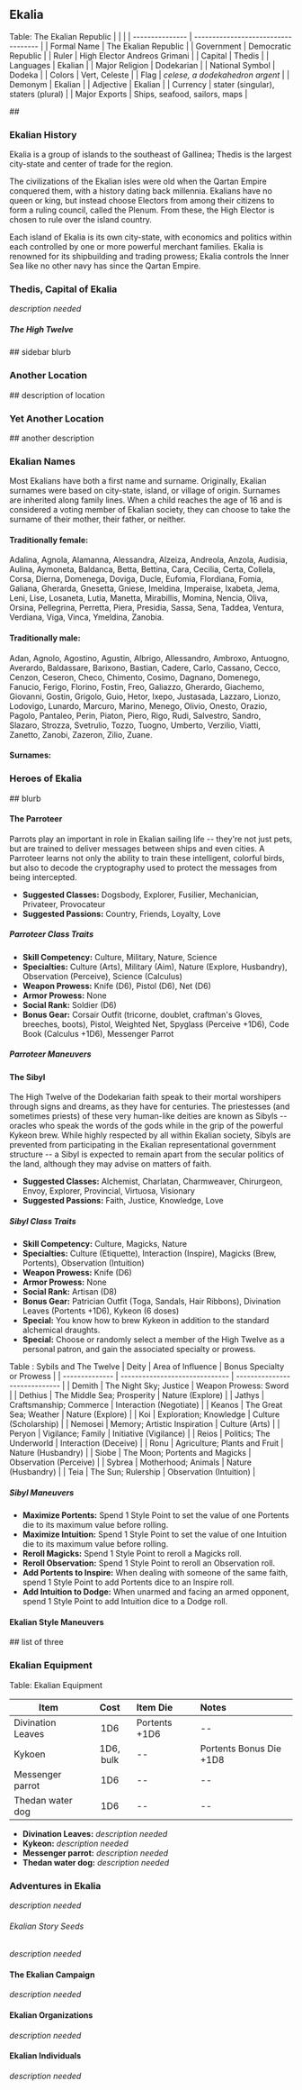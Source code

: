 ## Ekalia

Table: The Ekalian Republic
|                 |                                     |
| --------------- | ----------------------------------- |
| Formal Name     | The Ekalian Republic                |
| Government      | Democratic Republic                 |
| Ruler           | High Elector Andreos Grimani        |
| Capital         | Thedis                              |
| Languages       | Ekalian                             |
| Major Religion  | Dodekarian                          |
| National Symbol | Dodeka                              |
| Colors          | Vert, Celeste                       |
| Flag            | *celese, a dodekahedron argent*     |
| Demonym         | Ekalian                             |
| Adjective       | Ekalian                             |
| Currency        | stater (singular), staters (plural) |
| Major Exports   | Ships, seafood, sailors, maps       |

\#\#

### Ekalian History
Ekalia is a group of islands to the southeast of Gallinea; Thedis is the largest city-state and center of trade for the region.

The civilizations of the Ekalian isles were old when the Qartan Empire conquered them, with a history dating back millennia. Ekalians have no queen or king, but instead choose Electors from among their citizens to form a ruling council, called the Plenum. From these, the High Elector is chosen to rule over the island country.

Each island of Ekalia is its own city-state, with economics and politics within each controlled by one or more powerful merchant families. Ekalia is renowned for its shipbuilding and trading prowess; Ekalia controls the Inner Sea like no other navy has since the Qartan Empire.

### Thedis, Capital of Ekalia

*description needed*

##### The High Twelve

\#\# sidebar blurb

### Another Location

\#\# description of location

### Yet Another Location

\#\# another description

### Ekalian Names

Most Ekalians have both a first name and surname. Originally, Ekalian
surnames were based on city-state, island, or village of origin.
Surnames are inherited along family lines. When a child reaches
the age of 16 and is considered a voting member of Ekalian society,
they can choose to take the surname of their mother, their father, 
or neither.

#### Traditionally female:

Adalina, Agnola, Alamanna, Alessandra, Alzeiza, Andreola, Anzola,
Audisia, Aulina, Aymoneta, Baldanca, Betta, Bettina, Cara, Cecilia,
Certa, Collela, Corsa, Dierna, Domenega, Doviga, Ducle, Eufomia,
Flordiana, Fomia,
Galiana, Gherarda, Gnesetta, Gniese, Imeldina, Imperaise, Ixabeta, Jema,
Leni, Lise, Losaneta, Lutia, Manetta, Mirabillis, Momina, Nencia, Oliva,
Orsina, Pellegrina, Perretta, Piera, Presidia,
Sassa, Sena, Taddea, Ventura, Verdiana, Viga, Vinca, Ymeldina, Zanobia.

#### Traditionally male:

Adan, Agnolo, Agostino, Agustin, Albrigo, Allessandro, Ambroxo,
Antuogno, Averardo, Baldassare, Barixono, Bastian, Cadere, Carlo,
Cassano, Cecco, Cenzon, Ceseron, Checo, Chimento, Cosimo, Dagnano,
Domenego,
Fanucio, Ferigo, Florino, Fostin, Freo, Galiazzo, Gherardo, Giachemo,
Giovanni, Gostin, Grigolo, Guio, Hetor, Ixepo, Justasada, Lazzaro,
Lionzo, Lodovigo, Lunardo, Marcuro, Marino, Menego,
Olivio, Onesto, Orazio, Pagolo, Pantaleo, Perin, Piaton, Piero, Rigo,
Rudi, Salvestro, Sandro, Slazaro, Strozza, Svetrulio, Tozzo, Tuogno,
Umberto, Verzilio, Viatti, Zanetto, Zanobi, Zazeron, Zilio, Zuane.

#### Surnames:

### Heroes of Ekalia

\#\# blurb

#### The Parroteer

Parrots play an important in role in Ekalian sailing life -- they're not
just pets, but are trained to deliver messages between ships and even
cities. A Parroteer learns not only the ability to train these
intelligent, colorful birds, but also to decode the cryptography used to
protect the messages from being intercepted. 

- **Suggested Classes:** Dogsbody, Explorer, Fusilier, Mechanician, Privateer, Provocateur
- **Suggested Passions:** Country, Friends, Loyalty, Love

##### Parroteer Class Traits

- **Skill Competency:** Culture, Military, Nature, Science
- **Specialties:** Culture (Arts), Military (Aim), Nature (Explore, Husbandry), Observation (Perceive), Science (Calculus)
- **Weapon Prowess:** Knife (D6), Pistol (D6), Net (D6) 
- **Armor Prowess:** None
- **Social Rank:** Soldier (D6)
- **Bonus Gear:** Corsair Outfit (tricorne, doublet, craftman's Gloves, breeches, boots), Pistol, Weighted Net, Spyglass (Perceive +1D6), Code Book (Calculus +1D6), Messenger
Parrot

##### Parroteer Maneuvers

#### The Sibyl

The High Twelve of the Dodekarian faith speak to their mortal worshipers
through signs and dreams, as they have for centuries. The priestesses
(and sometimes priests) of these very human-like deities are known as
Sibyls -- oracles who speak the words of the gods while in the grip of
the powerful Kykeon brew. While highly respected by all within Ekalian
society, Sibyls are prevented from participating in the Ekalian
representational government structure -- a Sibyl is expected to remain
apart from the secular politics of the land, although they may advise on
matters of faith.

- **Suggested Classes:** Alchemist, Charlatan, Charmweaver, Chirurgeon, Envoy, Explorer, Provincial, Virtuosa, Visionary
- **Suggested Passions:** Faith, Justice, Knowledge, Love

##### Sibyl Class Traits

- **Skill Competency:** Culture, Magicks, Nature 
- **Specialties:** Culture (Etiquette), Interaction (Inspire), Magicks (Brew, Portents), Observation (Intuition)
- **Weapon Prowess:** Knife (D6)
- **Armor Prowess:** None
- **Social Rank:** Artisan (D8)
- **Bonus Gear:** Patrician Outfit (Toga, Sandals, Hair Ribbons), Divination Leaves (Portents +1D6), Kykeon (6 doses)
- **Special:** You know how to brew Kykeon in addition to the standard alchemical draughts.
- **Special:** Choose or randomly select a member of the High Twelve as a personal patron, and gain the associated specialty or prowess.

Table : Sybils and The Twelve
| Deity          | Area of Influence              | Bonus Specialty or Prowess    |
| -------------- | ------------------------------ | ----------------------------- |
| Demith         | The Night Sky; Justice         | Weapon Prowess:         Sword |
| Dethius        | The Middle Sea; Prosperity     | Nature (Explore)              |
| Jathys         | Craftsmanship; Commerce        | Interaction (Negotiate)       |
| Keanos         | The Great Sea; Weather         | Nature (Explore)              |
| Koi            | Exploration; Knowledge         | Culture (Scholarship)         |
| Nemosei        | Memory; Artistic Inspiration   | Culture (Arts)                |
| Peryon         | Vigilance; Family              | Initiative (Vigilance)        |
| Reios          | Politics; The Underworld       | Interaction (Deceive)         |
| Ronu           | Agriculture; Plants and Fruit  | Nature (Husbandry)            |
| Siobe          | The Moon; Portents and Magicks | Observation (Perceive)        |
| Sybrea         | Motherhood; Animals            | Nature (Husbandry)            |
| Teia           | The Sun; Rulership             | Observation (Intuition)       |

##### Sibyl Maneuvers

- **Maximize Portents:** Spend 1 Style Point to set the value of one Portents die to its maximum value before rolling.
- **Maximize Intuition:** Spend 1 Style Point to set the value of one Intuition die to its maximum value before rolling.
- **Reroll Magicks:** Spend 1 Style Point to reroll a Magicks roll.  
- **Reroll Observation:** Spend 1 Style Point to reroll an Observation roll.
- **Add Portents to Inspire:** When dealing with someone of the same faith, spend 1 Style Point to add Portents dice to an Inspire roll.
- **Add Intuition to Dodge:** When unarmed and facing an armed opponent, spend 1 Style Point to add Intuition dice to a Dodge roll.

#### Ekalian Style Maneuvers

\#\# list of three

### Ekalian Equipment

Table: Ekalian Equipment

| Item              | Cost      | Item Die      | Notes                   |
| ----------------- | :-------: | :------------ | :---------------------- |
| Divination Leaves | 1D6       | Portents +1D6 | --                      |
| Kykoen            | 1D6, bulk | --            | Portents Bonus Die +1D8 |
| Messenger parrot  | 1D6       | --            | --                      |
| Thedan water dog  | 1D6       | --            | --                      |

- **Divination Leaves:** *description needed*
- **Kykeon:** *description needed*
- **Messenger parrot:** *description needed*
- **Thedan water dog:** *description needed*

### Adventures in Ekalia

*description needed*

###### Ekalian Story Seeds

*description needed*

#### The Ekalian Campaign

*description needed*

#### Ekalian Organizations

*description needed*

#### Ekalian Individuals

*description needed*
